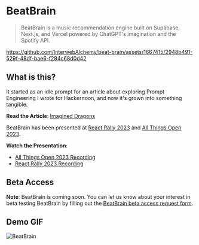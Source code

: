 # BeatBrain

> BeatBrain is a music recommendation engine built on Supabase, Next.js, and Vercel powered by ChatGPT's imagination and the Spotify API.

https://github.com/InterwebAlchemy/beat-brain/assets/1667415/2948b491-529f-48df-bae6-f294c68d0d42

## What is this?

It started as an idle prompt for an article about exploring Prompt Engineering I wrote for Hackernoon, and now it's grown into something tangible.

**Read the Article**: [Imagined Dragons](https://hackernoon.com/ai-prompts-are-the-incantations-that-make-chatgpt-do-magical-things)

BeatBrain has been presented at [React Rally 2023](https://reactrally.com/) and [All Things Open 2023](https://2023.allthingsopen.org/sessions/imagined-dragons-building-an-imagination-powered-music-recommendation-platform/).

**Watch the Presentation**:

- [All Things Open 2023 Recording](https://youtu.be/r1HH36r7PXg?si=xAxG8L-wI9RoJLHq)
- [React Rally 2023 Recording](https://youtu.be/BSqIDV4aOXg?si=M9LvzLbCFJ1tIwk2)

## Beta Access

**Note**: BeatBrain is coming soon. You can let us know about your interest in beta testing BeatBrain by filling out the [BeatBrain beta access request form](https://interweb.wtf/beat-brain-beta).

## Demo GIF

![BeatBrain](https://github.com/InterwebAlchemy/beat-brain/assets/1667415/165bcde8-b3db-4d2f-bc51-d9f71b8f4cac)
